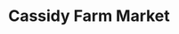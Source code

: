 ---
title: "Cassidy Farm Market"
url: /area-a-cassidy-cedar/cassidy-farm-market/
shop: greengrocer
---